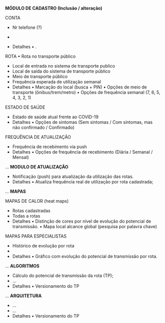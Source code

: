 
**MÓDULO DE CADASTRO (Inclusão / alteração)**

CONTA
 - Nr telefone (?)

 - 
  - Detalhes
     • . 

ROTA
• Rota no transporte público   
  - Local de entrada no sistema de transporte publico
  - Local de saída do sistema de transporte público
  - Meio de transporte público 
  - Frequência esperada de utilização semanal 
  - Detalhes
     • Marcação do local (busca + PIN) 
     • Opções de meio de transporte (ônibus/trem/metro)
     • Opções de frequência semanal (7, 6, 5, 4, 3, 2, 1)  


ESTADO DE SAÚDE   
  -  Estado de saúde atual frente ao COVID-19 
  - Detalhes
     • Opções de sintomas (Sem sintomas / Com sintomas, mas não confirmado / Confirmado)


FREQUÊNCIA DE ATUALIZAÇÃO 
  - Frequência de recebimento via push
  - Detalhes
     • Opções de frequência de recebimento (Diária / Semanal / Mensal)


...
**MODULO DE ATUALIZAÇÃO**   
  - Notificação (push) para atualização da utilização das rotas.
  - Detalhes
     • Atualiza frequência real de utilização por rota cadastrada;


...
**MAPAS**

MAPAS DE CALOR (heat maps) 
  - Rotas cadastradas 
  - Todas a rotas 
  - Detalhes
     • Distinção de cores por nível de evolução do potencial de transmissão. 
     • Mapa local alcance global (pesquisa por palavra chave)


MAPAS PARA ESPECIALISTAS
  - Histórico de evolução por rota
  - 
  - Detalhes
     • Gráfico com evolução do potencial de transmissão por rota. 


... 
**ALGORITMOS**
  - Cálculo do potencial de transmissão da rota (TP);
  - ...
  - Detalhes
     •  Versionamento do TP 

... 
**ARQUITETURA**
  - ... 
  - ...
  - Detalhes
     •  Versionamento do TP 

